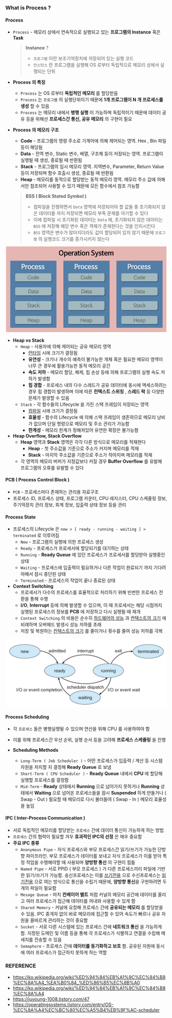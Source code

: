 ### What is Process ?



#### Process

- `Process` - 메모리 상에서 연속적으로 실행되고 있는 **프로그램의 Instance** 혹은 **Task** 

  > **Instance** ?
  >
  > - `프로그램` 이란 보조기억장치에 저장되어 있는 실행 코드
  > - `인스턴스` 란 프로그램을 실행해 OS 로부터 독립적으로 메모리 상에서 실행되는 단위

- **Process 의 특징**

  - `Process` 는 OS 로부터 **독립적인 메모리** 를 할당받음
  - `Process` 는 `프로그램` 의 실행단위이기 때문에 **1개 프로그램이 N 개 프로세스를 생성** 할 수 있음
  - `Process` 는 메모리 내에서 **병행 실행** 이 가능하며 독립적이기 때문에 데이터 공유 등을 위해선 **프로세스간 통신, 공유 메모리** 의 구현이 필요

- **Process 의 메모리 구조**

  - **Code** - 프로그램의 명령 주소로 기계어에 의해 제어되는 영역. Hex , Bin 파일 등이 해당됨
  - **Data** - 전역 변수, Static 변수, 배열, 구조체 등이 저장되는 영역. 프로그램이 실행될 때 생성, 종료될 때 반환됨
  - **Stack** - 프로그램의 임시 메모리 영역. 지역변수, Parameter, Return Value 등이 저장되며 함수 호출시 생성, 종료될 때 반환됨
  - **Heap** - 메모리를 동적으로 할당받는 동적 메모리 영역. 메모리 주소 값에 의해서만 참조되어 사용할 수 있기 때문에 모든 함수에서 참조 가능함

  > **BSS ( Block Stated Symbol )**
  >
  > - 컴파일을 진행하면서 `Data` 영역에 저장되어야 할 값들 중 초기화되지 않은 데이터들 까지 저장되면 메모리 부족 문제를 야기할 수 있다
  > - 이에 컴파일 시 초기화된 데이터는 `Data` 에, 초기화되지 않은 데이터는 `BSS` 에 저장해 해당 변수 혹은 객체가 존재한다는 것을 인지시킨다
  > - `BSS` 영역은 변수가 많아지더라도 값이 할당되어 있지 않기 때문에 `프로그램` 의 실행코드 크기를 증가시키지 않는다

<p align="center"><img src="../../assets/img/process.png" alt="Imgur" width="500"/> </p>

- **Heap vs Stack**
  - `Heap` - 사용자에 의해 제어되는 공유 메모리 영역
    - <u>런타임</u> 시에 크기가 결정됨
    - **유연성** - 크기나 개수의 예측이 불가능한 개체 혹은 필요한 메모리 영역이 너무 큰 경우에 활용가능한 동적 메모리 공간
    - **속도 저하** - 메모리 할당, 해제, 힙 손상 등에 의해 프로그램의 실행 속도 저하가 발생함
    - **힙 경합** - 프로세스 내의 다수 스레드가 공유 데이터에 동시에 액세스하려는 경우 힙 경합이 발생하며 이에 따른 **컨텍스트 스위칭** , **스레드 락** 등 다양한 문제가 발생할 수 있음
  - `Stack` - 각 함수들의 LIfecycle 을 가진 스택 프레임이 저장되는 영역
    - <u>컴파일</u> 시에 크기가 결정됨
    - **효율성** - 함수의 Lifecycle 에 의해 스택 프레임이 생존하므로 메모리 낭비가 없으며 단일 명령으로 메모리 및 주소 관리가 가능함
    - **한계성** - 메모리 한계가 정해져있어 유연한 확장은 불가능함
- **Heap Overflow, Stack Overflow** 
  - **Heap** 영역과 **Stack** 영역은 각각 다른 방식으로 메모리를 적재한다
    - **Heap** - 첫 주소값을 기준으로 주소가 커지며 메모리를 적재
    - **Stack** - 마지막 주소값을 기준으로 주소가 작아지며 메모리를 적재
  - 각 영역의 메모리 버퍼가 지정값보다 커질 경우 **Buffer Overflow** 를 유발해 프로그램의 오류를 유발할 수 있다



#### PCB ( Process Control Block )

- `PCB` - 프로세스마다 존재하는 관리용 자료구조
- 프로세스 ID, 프로세스 상태, 프로그램 카운터, CPU 레지스터, CPU 스케줄링 정보, 주기억장치 관리 정보, 회계 정보, 입출력 상태 정보 등을 관리



#### Process State

- 프로세스의 Lifecycle 은 `new > [ ready - running - waiting ] > terminated` 로 이루어짐
  - `New` - 프로그램의 실행에 의한 프로세스 생성
  - `Ready` - 프로세스가 프로세서에 할당되기를 대기하는 상태
  - `Running` - **Ready Queue** 에 있던 프로세스가 프로세서를 할당받아 실행중인 상태
  - `Waiting` - 프로세스에 입출력이 필요하거나 다른 작업이 완료되기 까지 기다려야해서 잠시 중단된 상태
  - `Terminated` - 프로세스의 작업이 끝나 종료된 상태
- **Context Switching**
  - 프로세서가 다수의 프로세스를 효율적으로 처리하기 위해 빈번한 프로세스 전환을 통해 수행
  - **I/O**, **Interrupt** 등에 의해 발생할 수 있으며, 이 때 프로세서는 해당 시점까지 실행된 프로세스의 정보를 **PCB** 에 저장하고 다시 실행될 때 재개
  - `Context Switching` 의 비용은 순수히 <u>하드웨어의 성능</u> 과 <u>컨텍스트의 크기</u> 에 비례하며 오버헤드 발생시 성능 저하를 초래
  - 저장 및 복원하는 <u>컨텍스트의 크기</u> 를 줄이거나 횟수를 줄여 성능 저하를 극복

<p align="center"><img src="../../assets/img/process_state.png" alt="Imgur" width="500"/> </p>



#### Process Scheduling

- 각 `프로세스` 들은 병행실행될 수 있으며 연산을 위해 CPU 를 사용하여야 함
- 이를 위해 프로세스간 우선 순위, 실행 순서 등을 고려해 **프로세스 스케쥴링** 을 진행

- **Scheduling Methods**
  - `Long-Term ( Job Scheduler )` - 어떤 프로세스가 입출력 / 계산 등 시스템 자원을 차지할 지 결정해 **Ready Queue** 로 보냄
  - `Short-Term ( CPU Scheduler )` - **Ready Queue** 내에서 **CPU** 에 할당해 실행할 프로세스를 결정함
  - `Mid-Term` - **Ready** 상태에서 **Running** 으로 넘어가지 못하거나 **Running** 상태에서 **Waiting** 으로 넘어온 프로세스들을 잠시 **Suspended** 하게 만들거나 ( Swap - Out ) 필요할 때 메모리로 다시 불러들여 ( Swap - In ) 메모리 효율성을 높임



#### IPC ( Inter-Process Communication )

- 서로 독립적인 메모리를 할당받는 `프로세스` 간에 데이터 통신이 가능하게 하는 방법
- `프로세스` 간의 협력이 필요할 겨우 **효과적인 IPC의 선정** 은 매우 중요함
- **주요 IPC 종류**
  - `Anonymous Pipe` - 자식 프로세스와 부모 프로세스간 읽기/쓰기가 가능한 단방향 파이프라인. 부모 프로세스가 데이터를 보내고 자식 프로세스가 이를 받아 특정 작업을 수행해야할 때 사용되며 **양방향 통신** 의 구현이 힘듦
  - `Named Pipe` - 서로 PPID ( 부모 프로세스 ) 가 다른 프로세스끼리 파일에 기반한 읽기/쓰기가 가능함. 송신프로세스는 이를 <u>쓰기전용</u> 으로 수신프로세스는 <u>읽기전용</u> 으로 여는 방식으로 통신을 수립기 때문에, **양방향 통신**을 구현하려면 두 개의 파일이 필요함
  - `Mesage Queue` - 마치 **컨베이어 벨트** 처럼 커널의 메모리 공간에 데이터를 올리고 여러 프로세스가 접근해 데이터를 꺼내와 사용할 수 있게 함
  - `Shared Memory` - 커널에 요청해 프로세스 간에 **공유되는 메모리** 를 할당받을 수 있음. IPC 중개자 없이 바로 메모리에 접근할 수 있어 속도가 빠르나 공유 자원을 올바르게 관리하는 것이 중요함
  - `Socket` - 서로 다른 시스템에 있는 프로세스 간에 **네트워크 통신** 을 가능하게 함. 지정된 도메인 및 이름 등을 통해 각 프로세스가 식별하고 연결을 수립해 메세지를 전송할 수 있음
  - `Semaphore` - 프로세스 간에 **데이터를 동기화하고 보호** 함. 공유된 자원에 동시에 여러 프로세스가 접근하지 못하게 하는 역할



### REFERENCE

- https://ko.wikipedia.org/wiki/%ED%94%84%EB%A1%9C%EC%84%B8%EC%8A%A4_%EA%B0%84_%ED%86%B5%EC%8B%A0
- https://ko.wikipedia.org/wiki/%ED%94%84%EB%A1%9C%EC%84%B8%EC%8A%A4
- https://juyoung-1008.tistory.com/47
- https://operatingsystems.tistory.com/entry/OS-%EC%8A%A4%EC%BC%80%EC%A5%B4%EB%9F%AC-scheduler